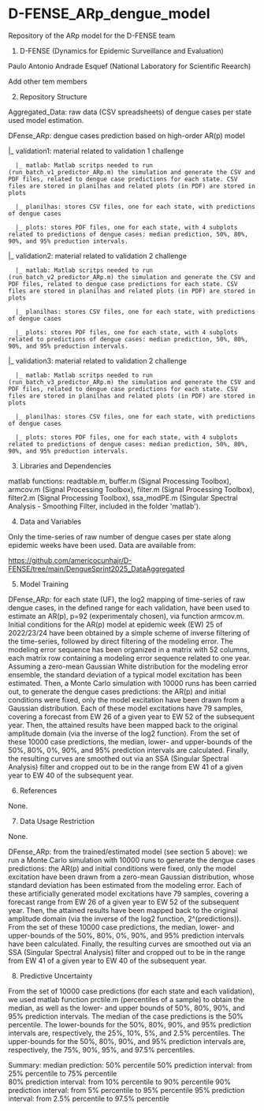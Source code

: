 # D-FENSE_ARp_dengue_model
Repository of the ARp model for the D-FENSE team 
1) D-FENSE (Dynamics for Epidemic Surveillance and Evaluation)

Paulo Antonio Andrade Esquef (National Laboratory for Scientific Reearch)

Add other tem members 


2) Repository Structure


Aggregated_Data: raw data (CSV spreadsheets) of dengue cases per state used model estimation. 

DFense_ARp: dengue cases prediction based on high-order AR(p) model

  |_ validation1:  material related to validation 1 challenge

      |_ matlab: Matlab scritps needed to run (run_batch_v1_predictor_ARp.m) the simulation and generate the CSV and PDF files, related to dengue case predictions for each state. CSV files are stored in planilhas and related plots (in PDF) are stored in plots  

      |_ planilhas: stores CSV files, one for each state, with predictions of dengue cases

      |_ plots: stores PDF files, one for each state, with 4 subplots related to predictions of dengue cases: median prediction, 50%, 80%, 90%, and 95% preduction intervals.


  |_ validation2:  material related to validation 2 challenge

      |_ matlab: Matlab scritps needed to run (run_batch_v2_predictor_ARp.m) the simulation and generate the CSV and PDF files, related to dengue case predictions for each state. CSV files are stored in planilhas and related plots (in PDF) are stored in plots  

      |_ planilhas: stores CSV files, one for each state, with predictions of dengue cases

      |_ plots: stores PDF files, one for each state, with 4 subplots related to predictions of dengue cases: median prediction, 50%, 80%, 90%, and 95% preduction intervals.

  |_ validation3:  material related to validation 2 challenge

      |_ matlab: Matlab scritps needed to run (run_batch_v3_predictor_ARp.m) the simulation and generate the CSV and PDF files, related to dengue case predictions for each state. CSV files are stored in planilhas and related plots (in PDF) are stored in plots  

      |_ planilhas: stores CSV files, one for each state, with predictions of dengue cases

      |_ plots: stores PDF files, one for each state, with 4 subplots related to predictions of dengue cases: median prediction, 50%, 80%, 90%, and 95% preduction intervals.



3) Libraries and Dependencies

matlab functions: readtable.m, buffer.m (Signal Processing Toolbox), armcov.m (Signal Processing Toolbox), filter.m (Signal Processing Toolbox), filter2.m (Signal Processing Toolbox), ssa_modPE.m (Singular Spectral Analysis - Smoothing Filter, included in the folder 'matlab').

 

4) Data and Variables

Only the time-series of raw number of dengue cases per state along epidemic weeks have been used. Data are
available from:
 
https://github.com/americocunhajr/D-FENSE/tree/main/DengueSprint2025_DataAggregated


5) Model Training

DFense_ARp: for each state (UF), the log2 mapping of time-series of raw dengue cases, in the defined range for each validation, have been used to estimate an AR(p), p=92 (experimentaly chosen), via function armcov.m. Initial conditions for the AR(p) model at epidemic week (EW) 25 of 2022/23/24 have been obtained by a simple scheme of inverse filtering of the time-series, followed by direct filtering of the modeling error. The modeling error sequence has been organized in a matrix with 52 columns, each matrix row containing a modeling error sequence related to one year. Assuming a zero-mean Gaussian White distribution for the modeling error ensemble, the standard deviation of a typical model excitation has been estimated. Then, a Monte Carlo simulation with 10000 runs has been carried out, to generate the dengue cases predictions: the AR(p) and initial conditions were fixed, only the model excitation have been drawn from a Gaussian distribution. Each of these model excitations have 79 samples, covering a forecast from EW 26 of a given year to EW 52 of the subsequent year. Then, the attained results have been mapped back to the original amplitude domain (via the inverse of the log2 function). From the set of these 10000 case predictions, the median, lower- and upper-bounds of the 50%, 80%, 0%, 90%, and 95% prediction intervals are calculated. Finally, the resulting curves are smoothed out via an SSA (Singular Spectral Analysis) filter and cropped out to be in the range from EW 41 of a given year to EW 40 of the subsequent year.       
    
     
6) References

None.

7) Data Usage Restriction

None. 

DFense_ARp: from the trained/estimated model (see section 5 above): we run a Monte Carlo simulation with 10000 runs to generate the dengue cases predictions: the AR(p) and initial conditions were fixed, only the model excitation have been drawn from a zero-mean Gaussian distribution, whose standard deviation has been estimated from the modeling error. Each of these artificially generated model excitations have 79 samples, covering a forecast range from EW 26 of a given year to EW 52 of the subsequent year. Then, the attained results have been mapped back to the original amplitude domain (via the inverse of the log2 function, 2^(predictions)). From the set of these 10000 case predictions, the median, lower- and upper-bounds of the 50%, 80%, 0%, 90%, and 95% prediction intervals have been calculated. Finally, the resulting curves are smoothed out via an SSA (Singular Spectral Analysis) filter and cropped out to be in the range from EW 41 of a given year to EW 40 of the subsequent year. 

8) Predictive Uncertainty

From the set of 10000 case predictions (for each state and each validation), we used matlab function prctile.m (percentiles of a sample) to obtain the median, as well as the lower- and upper bounds of 50%, 80%, 90%, and 95% prediction intervals. The median of the case predictions is the 50% percentile. The lower-bounds for the 50%, 80%, 90%, and 95% prediction intervals are, respectively, the 25%, 10%, 5%, and 2.5% percentiles. The upper-bounds for the 50%, 80%, 90%, and 95% prediction intervals are, respectively, the 75%, 90%, 95%, and 97.5% percentiles.

Summary:
median prediction: 50% percentile
50% prediction interval: from 25% percentile to 75% percentile  
80% prediction interval: from 10% percentile to 90% percentile
90% prediction interval: from 5% percentile to 95% percentile
95% prediction interval: from 2.5% percentile to 97.5% percentile
